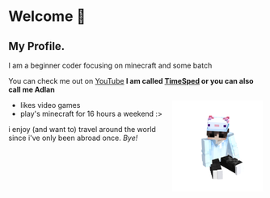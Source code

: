 # Welcome 👋

## My Profile.

I am a beginner coder focusing on minecraft and some batch

You can check me out on [YouTube](https://www.youtube.com/@timeisped)
**I am called [TimeSped](https://www.youtube.com/@timeisped) or you can also call me Adlan**

<img align="right" alt="Timesped" width="180" src="https://github.com/itsame62/itsame62/blob/main/timesped.gif" />

* likes video games
* play's minecraft for 16 hours a weekend :>

i enjoy (and want to) travel around the world since i've only been abroad once.
*Bye!*
